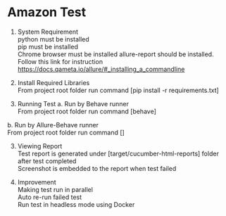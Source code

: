 # Amazon Test
1. System Requirement  
python must be installed  
pip must be installed  
Chrome browser must be installed
allure-report should be installed. Follow this link for instruction https://docs.qameta.io/allure/#_installing_a_commandline  
  
  
2. Install Required Libraries  
From project root folder run command [pip install -r requirements.txt]   

3. Running Test
a. Run by Behave runner  
From project root folder run command [behave]    

b. Run by Allure-Behave runner  
From project root folder run command []  


3. Viewing Report  
Test report is generated under [target/cucumber-html-reports] folder after test completed  
Screenshot is embedded to the report when test failed  


4. Improvement  
Making test run in parallel  
Auto re-run failed test  
Run test in headless mode using Docker
  